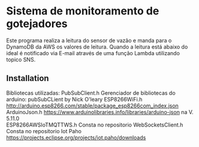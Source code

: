 # Sistema de monitoramento de gotejadores

Este programa realiza a leitura do sensor de vazão e manda para o DynamoDB da AWS os valores de leitura.
Quando a leitura está abaixo do ideal é notificado via E-mail através de uma função Lambda utilizando topico SNS.

## Installation
  Bibliotecas utilizadas: 
   PubSubClient.h Gerenciador de bibliotecas do arduino: pubSubCLient by Nick O'leary
   ESP8266WiFi.h  http://arduino.esp8266.com/stable/package_esp8266com_index.json
   ArduinoJson.h  https://www.arduinolibraries.info/libraries/arduino-json   na V. 5.11.0         
   ESP8266AWSIoTMQTTWS.h  Consta no repositorio
   WebSocketsClient.h  Consta no repositorio
   Iot Paho   https://projects.eclipse.org/projects/iot.paho/downloads

